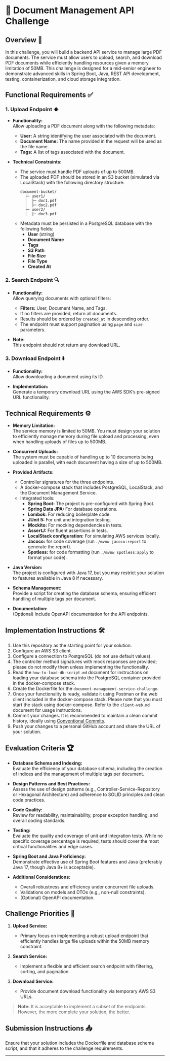 # 📄 Document Management API Challenge

## Overview 🚀

In this challenge, you will build a backend API service to manage large PDF documents. The service must allow users to upload, search, and download PDF documents while efficiently handling resources given a memory limitation of 50MB. This challenge is designed for a mid-senior engineer to demonstrate advanced skills in Spring Boot, Java, REST API development, testing, containerization, and cloud storage integration.

## Functional Requirements ✅

### 1. Upload Endpoint ⬆️

- **Functionality:**  
  Allow uploading a PDF document along with the following metadata:
    - **User:** A string identifying the user associated with the document.
    - **Document Name:** The name provided in the request will be used as the file name.
    - **Tags:** A list of tags associated with the document.

- **Technical Constraints:**
    - The service must handle PDF uploads of up to 500MB.
    - The uploaded PDF should be stored in an S3 bucket (simulated via LocalStack) with the following directory structure:
      ```
      document-bucket/
        ├─ user1/
        │  ├─ doc1.pdf
        │  ├─ doc2.pdf
        ├─ user2/
        │  ├─ doc3.pdf
      ```
    - Metadata must be persisted in a PostgreSQL database with the following fields:
        - **User** (string)
        - **Document Name**
        - **Tags**
        - **S3 Path**
        - **File Size**
        - **File Type**
        - **Created At**

### 2. Search Endpoint 🔍

- **Functionality:**  
  Allow querying documents with optional filters:
    - **Filters:** User, Document Name, and Tags.
    - If no filters are provided, return all documents.
    - Results should be ordered by `created_at` in descending order.
    - The endpoint must support pagination using `page` and `size` parameters.

- **Note:**  
  This endpoint should not return any download URL.

### 3. Download Endpoint ⬇️

- **Functionality:**  
  Allow downloading a document using its ID.

- **Implementation:**  
  Generate a temporary download URL using the AWS SDK’s pre-signed URL functionality.

## Technical Requirements ⚙️

- **Memory Limitation:**  
  The service memory is limited to 50MB. You must design your solution to efficiently manage memory during file upload and processing, even when handling uploads of files up to 500MB.

- **Concurrent Uploads:**  
  The system must be capable of handling up to 10 documents being uploaded in parallel, with each document having a size of up to 500MB.

- **Provided Artifacts:**
    - Controller signatures for the three endpoints.
    - A docker-compose stack that includes PostgreSQL, LocalStack, and the Document Management Service.
    - Integrated tools:
      - **Spring Boot:** The project is pre-configured with Spring Boot.
      - **Spring Data JPA:** For database operations.
      - **Lombok:** For reducing boilerplate code.
      - **JUnit 5:** For unit and integration testing.
      - **Mockito:** For mocking dependencies in tests.
      - **AssertJ:** For fluent assertions in tests.
      - **LocalStack configuration:** For simulating AWS services locally.
      - **Jacoco:** for code coverage (run `./mvnw jacoco:report` to generate the report).
      - **Spotless:** for code formatting (run `./mvnw spotless:apply` to format your code).

- **Java Version:**  
  The project is configured with Java 17, but you may restrict your solution to features available in Java 8 if necessary.

- **Schema Management:**  
  Provide a script for creating the database schema, ensuring efficient handling of multiple tags per document.

- **Documentation:**  
  (Optional) Include OpenAPI documentation for the API endpoints.

## Implementation Instructions 🛠️

1. Use this repository as the starting point for your solution.
2. Configure an AWS S3 client.
3. Configure a connection to PostgreSQL (do not use default values).
4. The controller method signatures with mock responses are provided; please do not modify them unless implementing the functionality.
5. Read the `how-to-load-db-script.md` document for instructions on loading your database schema into the PostgreSQL container provided in the docker-compose stack.
6. Create the Dockerfile for the `document-management-service-challenge`.
7. Once your functionality is ready, validate it using Postman or the web client included in the docker-compose stack. Please note that you must start the stack using docker-compose. Refer to the `client-web.md` document for usage instructions.
8. Commit your changes. It is recommended to maintain a clean commit history, ideally using [Conventional Commits](https://www.conventionalcommits.org/en/v1.0.0-beta.4/).
9. Push your changes to a personal GitHub account and share the URL of your solution.

## Evaluation Criteria 🏆

- **Database Schema and Indexing:**  
  Evaluate the efficiency of your database schema, including the creation of indices and the management of multiple tags per document.

- **Design Patterns and Best Practices:**  
  Assess the use of design patterns (e.g., Controller-Service-Repository or Hexagonal Architecture) and adherence to SOLID principles and clean code practices.

- **Code Quality:**  
  Review for readability, maintainability, proper exception handling, and overall coding standards.

- **Testing:**  
  Evaluate the quality and coverage of unit and integration tests. While no specific coverage percentage is required, tests should cover the most critical functionalities and edge cases.

- **Spring Boot and Java Proficiency:**  
  Demonstrate effective use of Spring Boot features and Java (preferably Java 17, though Java 8+ is acceptable).

- **Additional Considerations:**
    - Overall robustness and efficiency under concurrent file uploads.
    - Validations on models and DTOs (e.g., non-null constraints).
    - (Optional) OpenAPI documentation.

## Challenge Priorities 🎯

1. **Upload Service:**
    - Primary focus on implementing a robust upload endpoint that efficiently handles large file uploads within the 50MB memory constraint.

2. **Search Service:**
    - Implement a flexible and efficient search endpoint with filtering, sorting, and pagination.

3. **Download Service:**
    - Provide document download functionality via temporary AWS S3 URLs.

> **Note:** It is acceptable to implement a subset of the endpoints. However, the more complete your solution, the better.

## Submission Instructions 📤

Ensure that your solution includes the Dockerfile and database schema script, and that it adheres to the challenge requirements.

---
